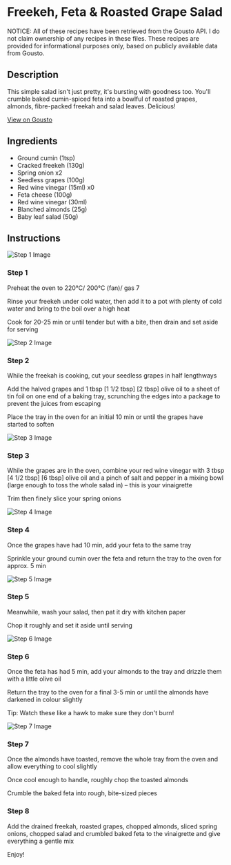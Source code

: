 # Freekeh, Feta & Roasted Grape Salad

NOTICE: All of these recipes have been retrieved from the Gousto API. I do not claim ownership of any recipes in these files. These recipes are provided for informational purposes only, based on publicly available data from Gousto.

## Description

This simple salad isn't just pretty, it's bursting with goodness too. You'll crumble baked cumin-spiced feta into a bowlful of roasted grapes, almonds, fibre-packed freekah and salad leaves. Delicious!

[View on Gousto](https://www.gousto.co.uk/recipes/cookbook/freekeh-feta-roast-grape-salad)

## Ingredients

- Ground cumin (1tsp)
- Cracked freekeh (130g)
- Spring onion x2
- Seedless grapes (100g)
- Red wine vinegar (15ml) x0
- Feta cheese (100g)
- Red wine vinegar (30ml)
- Blanched almonds (25g)
- Baby leaf salad (50g)

## Instructions

![Step 1 Image](https://production-media.gousto.co.uk/cms/recipe-step-image/455_step-1-x200.jpg)

### Step 1

Preheat the oven to 220°C/ 200°C (fan)/ gas 7

Rinse your freekeh under cold water, then add it to a pot with plenty of cold water and bring to the boil over a high heat

Cook for 20-25 min or until tender but with a bite, then drain and set aside for serving

![Step 2 Image](https://production-media.gousto.co.uk/cms/recipe-step-image/455_step-2-x200.jpg)

### Step 2

While the freekah is cooking, cut your seedless grapes in half lengthways

Add the halved grapes and 1 tbsp <span class="text-purple">[1 1/2 tbsp]</span><span class="text-danger"> [2 tbsp]</span> olive oil to a sheet of tin foil on one end of a baking tray, scrunching the edges into a package to prevent the juices from escaping

Place the tray in the oven for an initial 10 min or until the grapes have started to soften

![Step 3 Image](https://production-media.gousto.co.uk/cms/recipe-step-image/455_step-3-x200.jpg)

### Step 3

While the grapes are in the oven, combine your red wine vinegar with 3 tbsp <span class="text-purple">[4 1/2 tbsp]</span> <span class="text-danger">[6 tbsp]</span> olive oil and a pinch of salt and pepper in a mixing bowl (large enough to toss the whole salad in) – this is your vinaigrette

Trim then finely slice your spring onions

![Step 4 Image](https://production-media.gousto.co.uk/cms/recipe-step-image/455_step-4-x200.jpg)

### Step 4

Once the grapes have had 10 min, add your feta to the same tray

Sprinkle your ground cumin over the feta and return the tray to the oven for approx. 5 min

![Step 5 Image](https://production-media.gousto.co.uk/cms/recipe-step-image/step-5-1600244792748-x200.jpg)

### Step 5

Meanwhile, wash your salad, then pat it dry with kitchen paper

Chop it roughly and set it aside until serving

![Step 6 Image](https://production-media.gousto.co.uk/cms/recipe-step-image/455_step-6-x200.jpg)

### Step 6

Once the feta has had 5 min, add your almonds to the tray and drizzle them with a little olive oil

Return the tray to the oven for a final 3-5 min or until the almonds have darkened in colour slightly

Tip: Watch these like a hawk to make sure they don't burn!

![Step 7 Image](https://production-media.gousto.co.uk/cms/recipe-step-image/455_step-7-x200.jpg)

### Step 7

Once the almonds have toasted, remove the whole tray from the oven and allow everything to cool slightly

Once cool enough to handle, roughly chop the toasted almonds

Crumble the baked feta into rough, bite-sized pieces

### Step 8

Add the drained freekah, roasted grapes, chopped almonds, sliced spring onions, chopped salad and crumbled baked feta to the vinaigrette and give everything a gentle mix

Enjoy!

